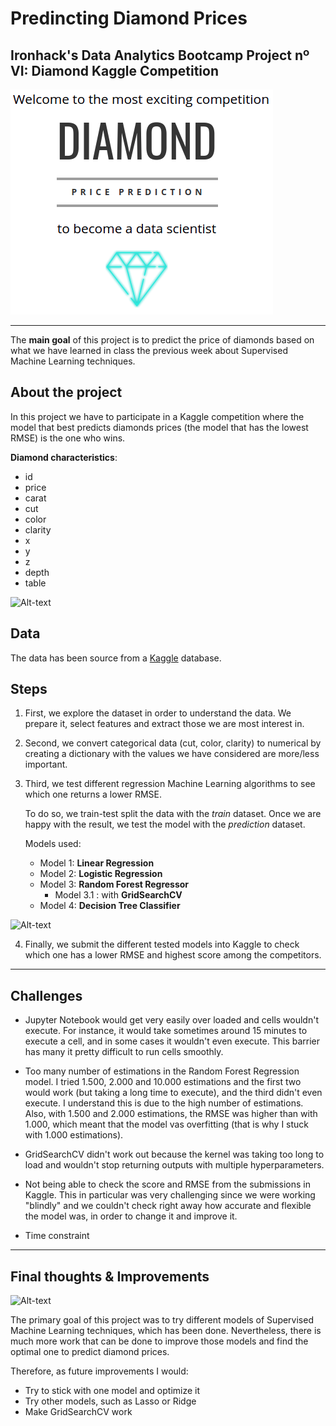 # Predincting Diamond Prices
## Ironhack's Data Analytics Bootcamp Project nº VI: Diamond Kaggle Competition

![Alt-text](images/diamond_comp.png)

---
The **main goal** of this project is to predict the price of diamonds based on what we have learned in class the previous week about Supervised Machine Learning techniques.

## About the project
In this project we have to participate in a Kaggle competition where the model that best predicts diamonds prices (the model that has the lowest RMSE) is the one who wins.

**Diamond characteristics**:
- id
- price
- carat
- cut
- color
- clarity
- x
- y
- z
- depth
- table

![Alt-text](https://sarkisiansjewelry.com/wp-content/uploads/2020/06/Diamond-anatomy.jpg)

## Data
The data has been source from a [Kaggle](https://www.kaggle.com/c/diamonds-datamad1020/data) database.


## Steps
1. First, we explore the dataset in order to understand the data. We prepare it, select features and extract those we are most interest in.

2. Second, we convert categorical data (cut, color, clarity) to numerical by creating a dictionary with the values we have considered are more/less important.

3. Third, we test different regression Machine Learning algorithms to see which one returns a lower RMSE.

    To do so, we train-test split the data with the *train* dataset. Once we are happy with the result, we test the model with the *prediction* dataset.
    
    Models used:
    - Model 1: **Linear Regression**
    - Model 2: **Logistic Regression**
    - Model 3: **Random Forest Regressor**
        - Model 3.1 : with **GridSearchCV**
    - Model 4: **Decision Tree Classifier**

![Alt-text](images/dtc.png)


4. Finally, we submit the different tested models into Kaggle to check which one has a lower RMSE and highest score among the competitors.

---

## Challenges
- Jupyter Notebook would get very easily over loaded and cells wouldn't execute. For instance, it would take sometimes around 15 minutes to execute a cell, and in some cases it wouldn't even execute. This barrier has many it pretty difficult to run cells smoothly.

- Too many number of estimations in the Random Forest Regression model. I tried 1.500, 2.000 and 10.000 estimations and the first two would work (but taking a long time to execute), and the third didn't even execute. I understand this is due to the high number of estimations. Also, with 1.500 and 2.000 estimations, the RMSE was higher than with 1.000, which meant that the model vas overfitting (that is why I stuck with 1.000 estimations).

- GridSearchCV didn't work out because the kernel was taking too long to load and wouldn't stop returning outputs with multiple hyperparameters.

- Not being able to check the score and RMSE from the submissions in Kaggle. This in particular was very challenging since we were working "blindly" and we couldn't check right away how accurate and flexible the model was, in order to change it and improve it.

- Time constraint

---
## Final thoughts & Improvements
![Alt-text](https://cdn.searchenginejournal.com/wp-content/uploads/2019/08/how-to-overcome-blogging-challenges-760x400.png)

The primary goal of this project was to try different models of Supervised Machine Learning techniques, which has been done. Nevertheless, there is much more work that can be done to improve those models and find the optimal one to predict diamond prices.

Therefore, as future improvements I would:
- Try to stick with one model and optimize it
- Try other models, such as Lasso or Ridge
- Make GridSearchCV work
